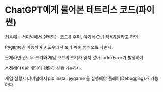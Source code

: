 # ChatGPT에게 물어본 테트리스 코드(파이썬)

 처음에는 터미널에서 실행되는 코드를 주며, 여기서 GUI 적용해달라고 하면 

Pygame을 이용하여 윈도우에서 보기 쉬운 형식으로 나온다.

 문제라면 윈도우 크기와 게임 보드의 크기가 맞지 않아 IndexError가 발생하며

수정해야지만 게임이 원활히 실행 가능하다.

게임 실행시 터미널에서 pip install pygame 을 실행해야 플레이(Debugging)가 가능하다.
